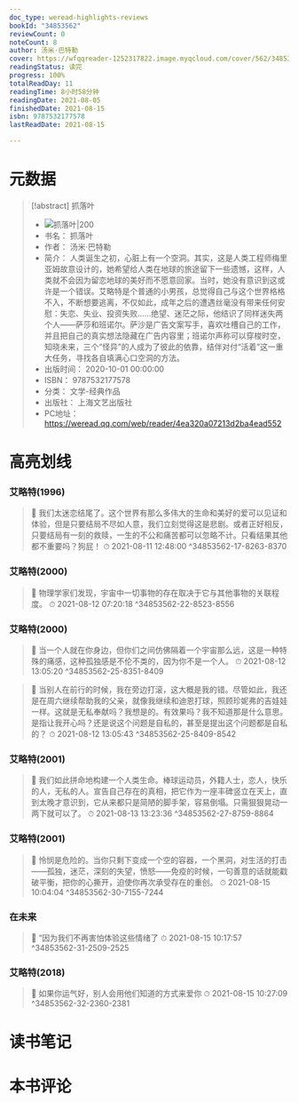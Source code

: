 ```yaml
---
doc_type: weread-highlights-reviews
bookId: "34853562"
reviewCount: 0
noteCount: 8
author: 汤米·巴特勒
cover: https://wfqqreader-1252317822.image.myqcloud.com/cover/562/34853562/t7_34853562.jpg
readingStatus: 读完
progress: 100%
totalReadDay: 11
readingTime: 8小时58分钟
readingDate: 2021-08-05
finishedDate: 2021-08-15
isbn: 9787532177578
lastReadDate: 2021-08-15

---
```

# 元数据
> [!abstract] 抓落叶
> - ![ 抓落叶|200](https://wfqqreader-1252317822.image.myqcloud.com/cover/562/34853562/t7_34853562.jpg)
> - 书名： 抓落叶
> - 作者： 汤米·巴特勒
> - 简介： 人类诞生之初，心脏上有一个空洞。其实，这是人类工程师梅里亚姆故意设计的，她希望给人类在地球的旅途留下一些遗憾，这样，人类就不会因为留恋地球的美好而不愿意回家。当时，她没有意识到这或许是一个错误。艾略特是个普通的小男孩，总觉得自己与这个世界格格不入，不断想要逃离，不仅如此，成年之后的遭遇丝毫没有带来任何安慰：失恋、失业、投资失败……绝望、迷茫之际，他结识了同样迷失两个人——萨莎和班诺尔。萨沙是广告文案写手，喜欢吐槽自己的工作，并且把自己的真实想法隐藏在广告内容里；班诺尔声称可以穿梭时空，知晓未来，三个“怪异”的人成为了彼此的依靠，结伴对付“活着”这一重大任务，寻找各自填满心口空洞的方法。
> - 出版时间： 2020-10-01 00:00:00
> - ISBN： 9787532177578
> - 分类： 文学-经典作品
> - 出版社： 上海文艺出版社
> - PC地址：https://weread.qq.com/web/reader/4ea320a07213d2ba4ead552

# 高亮划线

### 艾略特(1996)

> 📌 我们太迷恋结尾了。这个世界有那么多伟大的生命和美好的爱可以见证和体验，但是只要结局不尽如人意，我们立刻觉得这是悲剧。或者正好相反，只要结局有一刻的救赎，一生的不公和痛苦都可以忽略不计。只看结果其他都不重要吗？狗屁！ 
> ⏱ 2021-08-11 12:48:00 ^34853562-17-8263-8370

### 艾略特(2000)

> 📌 物理学家们发现，宇宙中一切事物的存在取决于它与其他事物的关联程度。 
> ⏱ 2021-08-12 07:20:18 ^34853562-22-8523-8556

### 艾略特(2000)

> 📌 当一个人就在你身边，但你们之间仿佛隔着一个宇宙那么远，这是一种特殊的痛感，这种孤独感是不伦不类的，因为你不是一个人。 
> ⏱ 2021-08-12 13:05:20 ^34853562-25-8351-8409

> 📌 当别人在前行的时候，我在旁边打滚，这大概是我的错。尽管如此，我还是在周六继续帮助我的父亲，就像我继续和迪恩打球，照顾珍妮弗的吉娃娃一样。这就是无私奉献吗？我想是的。有效果吗？我不知道那是什么意思。是指让我开心吗？还是说这个问题是自私的，甚至是提出这个问题都是自私的？ 
> ⏱ 2021-08-12 13:05:43 ^34853562-25-8409-8542

### 艾略特(2001)

> 📌 我们如此拼命地构建一个人类生命。棒球运动员，外籍人士，恋人，快乐的人，无私的人。宣告自己存在的真相，把它作为一座丰碑竖立在天上，直到太晚才意识到，它从来都只是简陋的脚手架，容易倒塌。只需狠狠晃动一两下就可以了。 
> ⏱ 2021-08-13 13:23:36 ^34853562-27-8759-8864

### 艾略特(2001)

> 📌 怜悯是危险的。当你只剩下变成一个空的容器，一个黑洞，对生活的打击——孤独，迷茫，深刻的失望，愤怒——免疫的时候，一句善意的话就能戳破平衡，把你的心撕开，迫使你再次承受存在的重创。 
> ⏱ 2021-08-15 10:04:04 ^34853562-30-7155-7244

### 在未来

> 📌 “因为我们不再害怕体验这些情绪了 
> ⏱ 2021-08-15 10:17:57 ^34853562-31-2509-2525

### 艾略特(2018)

> 📌 如果你运气好，别人会用他们知道的方式来爱你 
> ⏱ 2021-08-15 10:27:09 ^34853562-32-2360-2381

# 读书笔记

# 本书评论

